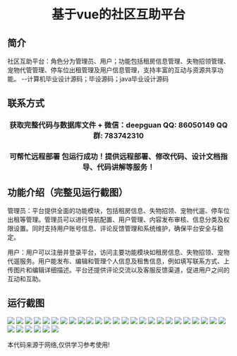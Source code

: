 <p><h1 align="center">基于vue的社区互助平台</h1></p>

## 简介
社区互助平台：角色分为管理员、用户；功能包括租房信息管理、失物招领管理、宠物代管管理、停车位出租管理及用户信息管理，支持丰富的互动与资源共享功能。    --计算机毕业设计源码；毕设源码；java毕业设计源码


## 联系方式
<p><h3 align="center">获取完整代码与数据库文件 + 微信：deepguan QQ: 86050149 QQ群: 783742310</h3></p>
<p><h3 align="center">可帮忙远程部署 包运行成功！提供远程部署、修改代码、设计文档指导、代码讲解等服务！</h3></p>

## 功能介绍（完整见运行截图）
管理员：平台提供全面的功能模块，包括租房信息、失物招领、宠物代遛、停车位出租等管理。管理员可以进行导航配置、用户管理、内容发布审核、信息分类及权限设置。同时支持用户账号信息、评论反馈管理和系统维护，确保平台安全与稳定。

用户：用户可以注册并登录平台，访问主要功能模块如租房信息、失物招领、宠物代遛服务。用户能发布、编辑和管理个人信息及租售信息，例如填写联系方式、上传图片和编辑详细描述。平台还提供评论交流以及客服反馈渠道，促进用户之间的互动和互助。


## 运行截图
![](https://bs-1329754181.cos.ap-shanghai.myqcloud.com/ssm/CommunityHelpPlatform/img/001.jpg)
![](https://bs-1329754181.cos.ap-shanghai.myqcloud.com/ssm/CommunityHelpPlatform/img/002.jpg)
![](https://bs-1329754181.cos.ap-shanghai.myqcloud.com/ssm/CommunityHelpPlatform/img/003.jpg)
![](https://bs-1329754181.cos.ap-shanghai.myqcloud.com/ssm/CommunityHelpPlatform/img/004.jpg)
![](https://bs-1329754181.cos.ap-shanghai.myqcloud.com/ssm/CommunityHelpPlatform/img/005.jpg)
![](https://bs-1329754181.cos.ap-shanghai.myqcloud.com/ssm/CommunityHelpPlatform/img/006.jpg)
![](https://bs-1329754181.cos.ap-shanghai.myqcloud.com/ssm/CommunityHelpPlatform/img/007.jpg)
![](https://bs-1329754181.cos.ap-shanghai.myqcloud.com/ssm/CommunityHelpPlatform/img/008.jpg)
![](https://bs-1329754181.cos.ap-shanghai.myqcloud.com/ssm/CommunityHelpPlatform/img/009.jpg)
![](https://bs-1329754181.cos.ap-shanghai.myqcloud.com/ssm/CommunityHelpPlatform/img/010.jpg)
![](https://bs-1329754181.cos.ap-shanghai.myqcloud.com/ssm/CommunityHelpPlatform/img/011.jpg)
![](https://bs-1329754181.cos.ap-shanghai.myqcloud.com/ssm/CommunityHelpPlatform/img/012.jpg)
![](https://bs-1329754181.cos.ap-shanghai.myqcloud.com/ssm/CommunityHelpPlatform/img/013.jpg)
![](https://bs-1329754181.cos.ap-shanghai.myqcloud.com/ssm/CommunityHelpPlatform/img/014.jpg)
![](https://bs-1329754181.cos.ap-shanghai.myqcloud.com/ssm/CommunityHelpPlatform/img/015.jpg)
![](https://bs-1329754181.cos.ap-shanghai.myqcloud.com/ssm/CommunityHelpPlatform/img/016.jpg)
![](https://bs-1329754181.cos.ap-shanghai.myqcloud.com/ssm/CommunityHelpPlatform/img/017.jpg)
![](https://bs-1329754181.cos.ap-shanghai.myqcloud.com/ssm/CommunityHelpPlatform/img/018.jpg)
![](https://bs-1329754181.cos.ap-shanghai.myqcloud.com/ssm/CommunityHelpPlatform/img/019.jpg)
![](https://bs-1329754181.cos.ap-shanghai.myqcloud.com/ssm/CommunityHelpPlatform/img/020.jpg)
![](https://bs-1329754181.cos.ap-shanghai.myqcloud.com/ssm/CommunityHelpPlatform/img/021.jpg)
![](https://bs-1329754181.cos.ap-shanghai.myqcloud.com/ssm/CommunityHelpPlatform/img/022.jpg)
![](https://bs-1329754181.cos.ap-shanghai.myqcloud.com/ssm/CommunityHelpPlatform/img/023.jpg)
![](https://bs-1329754181.cos.ap-shanghai.myqcloud.com/ssm/CommunityHelpPlatform/img/024.jpg)
![](https://bs-1329754181.cos.ap-shanghai.myqcloud.com/ssm/CommunityHelpPlatform/img/025.jpg)
![](https://bs-1329754181.cos.ap-shanghai.myqcloud.com/ssm/CommunityHelpPlatform/img/026.jpg)
![](https://bs-1329754181.cos.ap-shanghai.myqcloud.com/ssm/CommunityHelpPlatform/img/027.jpg)
![](https://bs-1329754181.cos.ap-shanghai.myqcloud.com/ssm/CommunityHelpPlatform/img/028.jpg)
![](https://bs-1329754181.cos.ap-shanghai.myqcloud.com/ssm/CommunityHelpPlatform/img/029.jpg)
![](https://bs-1329754181.cos.ap-shanghai.myqcloud.com/ssm/CommunityHelpPlatform/img/030.jpg)
![](https://bs-1329754181.cos.ap-shanghai.myqcloud.com/ssm/CommunityHelpPlatform/img/031.jpg)

<p>本代码来源于网络,仅供学习参考使用!</p>
